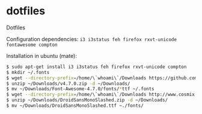 # dotfiles
Dotfiles

Configuration dependencies: `i3 i3status feh firefox rxvt-unicode fontawesome compton`

Installation in ubuntu (mate):
```bash
$ sudo apt-get install i3 i3status feh firefox rxvt-unicode compton
$ mkdir ~/.fonts
$ wget --directory-prefix=/home/\`whoami\`/Downloads https://github.com/FortAwesome/Font-Awesome/archive/v4.7.0.zip
$ unzip ~/Downloads/v4.7.0.zip -d ~/Downloads/
$ mv ~/Downloads/Font-Awesome-4.7.0/fonts/*ttf ~/.fonts
$ wget --directory-prefix=/home/\`whoami\`/Downloads http://www.cosmix.org/software/files/DroidSansMonoSlashed.zip
$ unzip ~/Downloads/DroidSansMonoSlashed.zip -d ~/Downloads/
$ mv ~/Downloads/DroidSansMonoSlashed.ttf ~./fonts/
```
